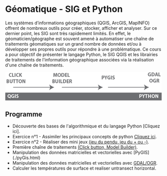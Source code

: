 # **Géomatique - SIG et Python** 

Les systèmes d’informations géographiques (QGIS, ArcGIS, MapINFO) offrent de nombreux outils pour créer, stocker, afficher et analyser. Sur ce dernier point, les SIG sont très rapidement limités. En effet, le géomaticien/géographe est souvent amené à automatiser une chaîne de traitements géomatiques sur un grand nombre de données et/ou à développer ses propres outils pour répondre à une problématique. Ce cours a pour objectif de présenter le langage Python, le SIG QGIS et les librairies de traitements de l'information géographique associées via la réalisation d'une chaîne de traitements. 

![objectif](images/6.png)

## **Programme**
- Découverte des bases de l'algorithmique et du langage Python [Cliquez ici].
- Exercice n°1  - Assimiler les principaux concepts de python [Cliquez ici](./exercice_1.html).
- Exercice n°2  - Réaliser des mini jeux [(jeu du pendu, jeu du + ou -)](./exercice_2.html).
- Première chaîne de traitements [(Click button, Model Builder)](./model_builder.html).
- Manipulation des données matricielles et vectorielles avec [PyGIS] (./pyGis.html)
- Manipulation des données matricielles et vectorielles avec [GDAL/OGR](./gdalOgr.html).
- Calculer les températures de surface et realiser untransect horizontal.
